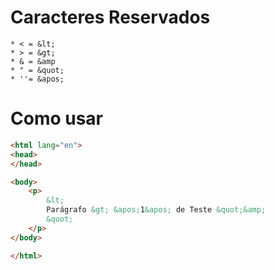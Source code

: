 # Caracteres Reservados
    * < = &lt;
    * > = &gt;
    * & = &amp
    * " = &quot;
    * ''= &apos;


# Como usar
```html
<html lang="en">
<head>
</head>

<body>
    <p>
        &lt;
        Parágrafo &gt; &apos;1&apos; de Teste &quot;&amp;
        &quot;
    </p>
</body>

</html>
```